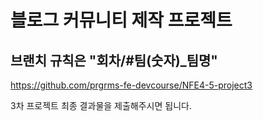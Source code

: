 # 블로그 커뮤니티 제작 프로젝트

## 브랜치 규칙은 "회차/#팀(숫자)_팀명"

https://github.com/prgrms-fe-devcourse/NFE4-5-project3

3차 프로젝트 최종 결과물을 제출해주시면 됩니다.
